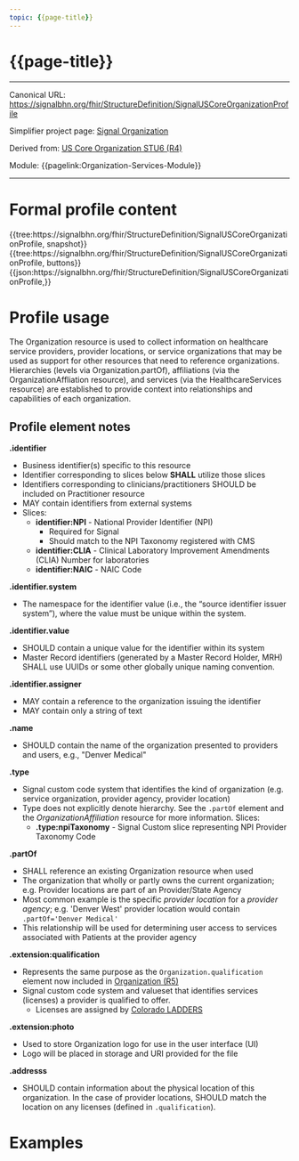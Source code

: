 ```yaml
---
topic: {{page-title}}
---
```


# {{page-title}}

---

Canonical URL: https://signalbhn.org/fhir/StructureDefinition/SignalUSCoreOrganizationProfile

Simplifier project page: [Signal Organization](https://simplifier.net/signal-mso-fhir-profiles/signaluscoreorganizationprofile)

Derived from: [US Core Organization STU6 (R4)](http://hl7.org/fhir/us/core/STU6/StructureDefinition-us-core-organization.html)

Module:  {{pagelink:Organization-Services-Module}}

---

# Formal profile content
<tabs>
	<tab title="Tree snapshot">
		{{tree:https://signalbhn.org/fhir/StructureDefinition/SignalUSCoreOrganizationProfile, snapshot}}
	</tab>
	<tab title="Tree, diff/hybrid/snapshot">
		{{tree:https://signalbhn.org/fhir/StructureDefinition/SignalUSCoreOrganizationProfile, buttons}}
	</tab>
	<tab title="JSON">
		{{json:https://signalbhn.org/fhir/StructureDefinition/SignalUSCoreOrganizationProfile,}}
	</tab>
</tabs>

# Profile usage

The Organization resource is used to collect information on healthcare service providers, provider locations, or service organizations that may be used as support for other resources that need to reference organizations.  Hierarchies (levels via Organization.partOf), affiliations (via the OrganizationAffliation resource), and services (via the HealthcareServices resource) are established to provide context into relationships and capabilities of each organization.

## Profile element notes

**.identifier**
- Business identifier(s) specific to this resource
- Identifier corresponding to slices below **SHALL** utilize those slices
- Identifiers corresponding to clinicians/practitioners SHOULD be included on Practitioner resource
- MAY contain identifiers from external systems
- Slices:
   - **identifier:NPI** - National Provider Identifier (NPI)
      - Required for Signal
      - Should match to the NPI Taxonomy registered with CMS
   - **identifier:CLIA** - Clinical Laboratory Improvement Amendments (CLIA) Number for laboratories
   - **identifier:NAIC** - NAIC Code

**.identifier.system**
 - The namespace for the identifier value (i.e., the “source identifier issuer system”), where the value must be unique within the system.

**.identifier.value**
- SHOULD contain a unique value for the identifier within its system
- Master Record identifiers (generated by a Master Record Holder, MRH) SHALL use UUIDs or some other globally unique naming convention.

**.identifier.assigner**
- MAY contain a reference to the organization issuing the identifier
- MAY contain only a string of text

**.name**
- SHOULD contain the name of the organization presented to providers and users, e.g., "Denver Medical"

**.type**
- Signal custom code system that identifies the kind of organization (e.g. service organization, provider agency, provider location)
- Type does not explicitly denote hierarchy. See the `.partOf` element and the *OrganizationAffiliation* resource for more information.
Slices:
   - **.type:npiTaxonomy** - Signal Custom slice representing NPI Provider Taxonomy Code

**.partOf**
- SHALL reference an existing Organization resource when used
- The organization that wholly or partly owns the current organization; e.g. Provider locations are part of an Provider/State Agency
- Most common example is the specific *provider location* for a *provider agency*;  e.g. 'Denver West' provider location would contain `.partOf='Denver Medical'`
- This relationship will be used for determining user access to services associated with Patients at the provider agency

**.extension:qualification**
- Represents the same purpose as the `Organization.qualification` element now included in [Organization (R5)](https://hl7.org/fhir/R5/organization.html)
- Signal custom code system and valueset that identifies services (licenses) a provider is qualified to offer.  
   - Licenses are assigned by [Colorado LADDERS](https://www.colorado.gov/LADDERS)


**.extension:photo**
- Used to store Organization logo for use in the user interface (UI)
- Logo will be placed in storage and URI provided for the file

**.addresss**
- SHOULD contain information about the physical location of this organization. In the case of provider locations, SHOULD match the location on any licenses (defined in `.qualification`).

# Examples

